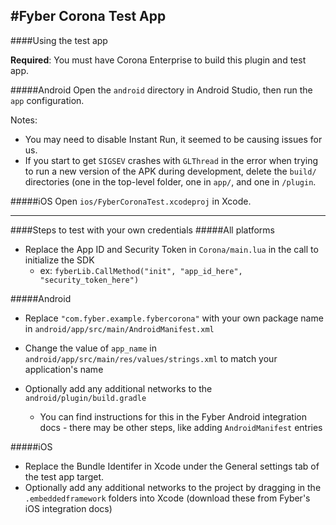 #Fyber Corona Test App
---

####Using the test app

**Required**: You must have Corona Enterprise to build this plugin and test app.

#####Android
Open the `android` directory in Android Studio, then run the `app` configuration.

Notes:

* You may need to disable Instant Run, it seemed to be causing issues for us.
* If you start to get `SIGSEV` crashes with `GLThread` in the error when trying to run a new version of the APK during development, delete the `build/` directories (one in the top-level folder, one in `app/`, and one in `/plugin`.

#####iOS
Open `ios/FyberCoronaTest.xcodeproj` in Xcode.

---


####Steps to test with your own credentials
#####All platforms
* Replace the App ID and Security Token in `Corona/main.lua` in the call to initialize the SDK 
  * ex: `fyberLib.CallMethod("init", "app_id_here", "security_token_here")`

#####Android
* Replace `"com.fyber.example.fybercorona"` with your own package name in `android/app/src/main/AndroidManifest.xml`

* Change the value of `app_name` in `android/app/src/main/res/values/strings.xml` to match your application's name
* Optionally add any additional networks to the `android/plugin/build.gradle` 
  * You can find instructions for this in the Fyber Android integration docs - there may be other steps, like adding `AndroidManifest` entries

#####iOS
* Replace the Bundle Identifer in Xcode under the General settings tab of the test app target.
* Optionally add any additional networks to the project by dragging in the `.embeddedframework` folders into Xcode (download these from Fyber's iOS integration docs)

